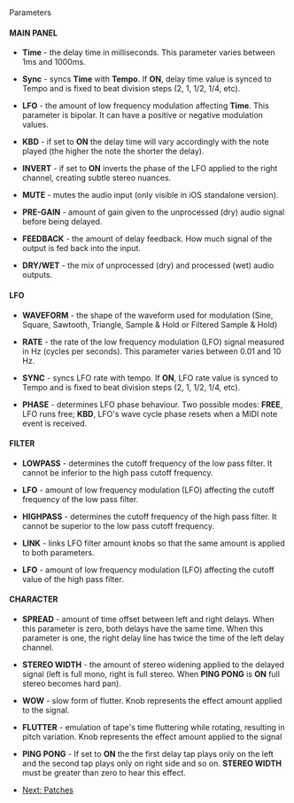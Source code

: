 #
Parameters

#### **MAIN PANEL**

* **Time** - the delay time in milliseconds. This parameter varies between 1ms and 1000ms.

* **Sync** - syncs **Time** with **Tempo**. If **ON**, delay time value is synced to Tempo and is fixed to beat division steps (2, 1, 1/2, 1/4, etc).

* **LFO** - the amount of low frequency modulation affecting **Time**. This parameter is bipolar. It can have a positive or negative modulation values.

* **KBD** - if set to **ON** the delay time will vary accordingly with the note played (the higher the note the shorter the delay).

* **INVERT** - if set to **ON** inverts the phase of the LFO applied to the right channel, creating subtle stereo nuances.

* **MUTE** - mutes the audio input (only visible in iOS standalone version).

* **PRE-GAIN** - amount of gain given to the unprocessed (dry) audio signal before being delayed.

* **FEEDBACK** - the amount of delay feedback. How much signal of the output is fed back into the input.

* **DRY/WET** - the mix of unprocessed (dry) and processed (wet) audio outputs.

#### **LFO**

* **WAVEFORM** - the shape of the waveform used for modulation (Sine, Square, Sawtooth, Triangle, Sample & Hold or Filtered Sample & Hold)

* **RATE** - the rate of the low frequency modulation (LFO) signal measured in Hz (cycles per seconds). This parameter varies between 0.01 and 10 Hz.

* **SYNC** - syncs LFO rate with tempo. If **ON**, LFO rate value is synced to Tempo and is fixed to beat division steps (2, 1, 1/2, 1/4, etc).

* **PHASE** - determines LFO phase behaviour. Two possible modes: **FREE**, LFO runs free; **KBD**, LFO's wave cycle phase resets when a MIDI note event is received.

#### **FILTER**

* **LOWPASS** - determines the cutoff frequency of the low pass filter. It cannot be inferior to the high pass cutoff frequency.

* **LFO** - amount of low frequency modulation (LFO) affecting the cutoff frequency of the low pass filter.

* **HIGHPASS** - determines the cutoff frequency of the high pass filter. It cannot be superior to the low pass cutoff frequency.

* **LINK** - links LFO filter amount knobs so that the same amount is applied to both parameters.

* **LFO** - amount of low frequency modulation (LFO) affecting the cutoff value of the high pass filter.

#### **CHARACTER**

* **SPREAD** - amount of time offset between left and right delays. When this parameter is zero, both delays have the same time. When this parameter is one, the right delay line has twice the time of the left delay channel.

* **STEREO WIDTH** - the amount of stereo widening applied to the delayed signal (left is full mono, right is full stereo. When **PING PONG** is **ON** full stereo becomes hard pan).

* **WOW** - slow form of flutter. Knob represents the effect amount applied to the signal.

* **FLUTTER** - emulation of tape's time fluttering while rotating, resulting in pitch variation. Knob represents the effect amount applied to the signal

* **PING PONG** - If set to **ON** the the first delay tap plays only on the left and the second tap plays only on right side and so on. **STEREO WIDTH** must be greater than zero to hear this effect.

* [Next: Patches](https://www.imaginando.pt/products/k7d/help/patches)
